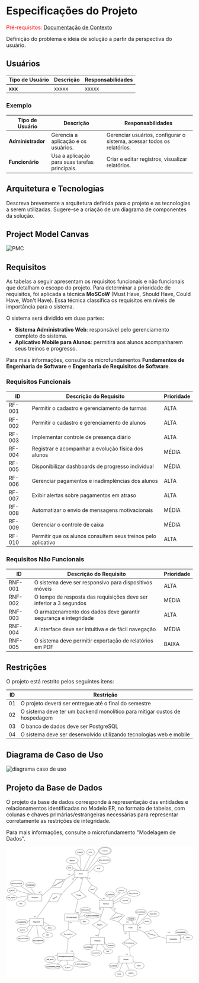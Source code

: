 # Especificações do Projeto

<span style="color:red">Pré-requisitos: <a href="01-Documentação de Contexto.md"> Documentação de Contexto</a></span>

Definição do problema e ideia de solução a partir da perspectiva do usuário. 

## Usuários
| Tipo de Usuário   | Descrição | Responsabilidades |
|------------------|-----------|------------------|
| **xxx** | xxxxx | xxxxx |

### Exemplo

| Tipo de Usuário   | Descrição | Responsabilidades |
|------------------|-----------|------------------|
| **Administrador** | Gerencia a aplicação e os usuários. | Gerenciar usuários, configurar o sistema, acessar todos os relatórios. |
| **Funcionário** | Usa a aplicação para suas tarefas principais. | Criar e editar registros, visualizar relatórios. |


## Arquitetura e Tecnologias

Descreva brevemente a arquitetura definida para o projeto e as tecnologias a serem utilizadas. Sugere-se a criação de um diagrama de componentes da solução.

## Project Model Canvas

![PMC](https://github.com/user-attachments/assets/4b6c9acb-f2cb-4905-a036-bc6e44476b5f)




## Requisitos

As tabelas a seguir apresentam os requisitos funcionais e não funcionais que detalham o escopo do projeto. Para determinar a prioridade de requisitos, foi aplicada a técnica **MoSCoW** (Must Have, Should Have, Could Have, Won't Have). Essa técnica classifica os requisitos em níveis de importância para o sistema.

O sistema será dividido em duas partes:
- **Sistema Administrativo Web**: responsável pelo gerenciamento completo do sistema.
- **Aplicativo Mobile para Alunos**: permitirá aos alunos acompanharem seus treinos e progresso.

Para mais informações, consulte os microfundamentos **Fundamentos de Engenharia de Software** e **Engenharia de Requisitos de Software**.

### Requisitos Funcionais

| ID      | Descrição do Requisito                                         | Prioridade |
|---------|-----------------------------------------------------------------|------------|
| RF-001  | Permitir o cadastro e gerenciamento de turmas                   | ALTA       |
| RF-002  | Permitir o cadastro e gerenciamento de alunos                   | ALTA       |
| RF-003  | Implementar controle de presença diário                         | ALTA       |
| RF-004  | Registrar e acompanhar a evolução física dos alunos             | MÉDIA      |
| RF-005  | Disponibilizar dashboards de progresso individual               | MÉDIA      |
| RF-006  | Gerenciar pagamentos e inadimplências dos alunos                | ALTA       |
| RF-007  | Exibir alertas sobre pagamentos em atraso                       | ALTA       |
| RF-008  | Automatizar o envio de mensagens motivacionais                  | MÉDIA      |
| RF-009  | Gerenciar o controle de caixa                                   | MÉDIA      |
| RF-010  | Permitir que os alunos consultem seus treinos pelo aplicativo   | ALTA       |

### Requisitos Não Funcionais

| ID      | Descrição do Requisito                                          | Prioridade |
|---------|-----------------------------------------------------------------|------------|
| RNF-001 | O sistema deve ser responsivo para dispositivos móveis          | ALTA       |
| RNF-002 | O tempo de resposta das requisições deve ser inferior a 3 segundos | MÉDIA      |
| RNF-003 | O armazenamento dos dados deve garantir segurança e integridade | ALTA       |
| RNF-004 | A interface deve ser intuitiva e de fácil navegação             | MÉDIA      |
| RNF-005 | O sistema deve permitir exportação de relatórios em PDF         | BAIXA      |

## Restrições

O projeto está restrito pelos seguintes itens:

| ID  | Restrição                                              |
|-----|--------------------------------------------------------|
| 01  | O projeto deverá ser entregue até o final do semestre |
| 02  | O sistema deve ter um backend monolítico para mitigar custos de hospedagem |
| 03  | O banco de dados deve ser PostgreSQL                 |
| 04  | O sistema deve ser desenvolvido utilizando tecnologias web e mobile |


## Diagrama de Caso de Uso

![diagrama caso de uso](https://github.com/user-attachments/assets/d3f27f6c-84b3-4392-b194-7e8695af4309)


## Projeto da Base de Dados

O projeto da base de dados corresponde à representação das entidades e relacionamentos identificadas no Modelo ER, no formato de tabelas, com colunas e chaves primárias/estrangeiras necessárias para representar corretamente as restrições de integridade.
 
Para mais informações, consulte o microfundamento "Modelagem de Dados".

 <img src="img/ModeloER.png" alt="Modelo Entidade Relacionamento">
